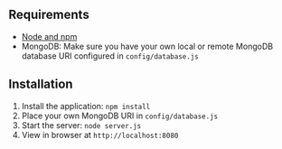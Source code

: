
## Requirements

- [Node and npm](http://nodejs.org)
- MongoDB: Make sure you have your own local or remote MongoDB database URI configured in `config/database.js`

## Installation


1. Install the application: `npm install`
2. Place your own MongoDB URI in `config/database.js`
3. Start the server: `node server.js`
4. View in browser at `http://localhost:8080`

